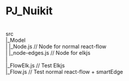 # PJ_Nuikit
<br />
src<br />
|_Model<br />
|   |_Node.js // Node for normal react-flow<br />
|   |_node-edges.js // Node for elkjs<br />
|<br />
|_FlowElk.js // Test Elkjs <br />
|_Flow.js // Test normal react-flow + smartEdge<br />
